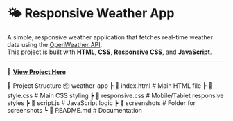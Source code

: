 # 🌤 Responsive Weather App

A simple, responsive weather application that fetches real-time weather data using the [OpenWeather API](https://openweathermap.org/api).  
This project is built with **HTML**, **CSS**, **Responsive CSS**, and **JavaScript**.

---

🔗 **[View Project Here](https://github.com/Nk809/weatherapp)**  

 📂 Project Structure
📦 weather-app
 ┣ 📜 index.html          # Main HTML file
 ┣ 📜 style.css           # Main CSS styling
 ┣ 📜 responsive.css      # Mobile/Tablet responsive styles
 ┣ 📜 script.js           # JavaScript logic
 ┣ 📂 screenshots         # Folder for screenshots
 ┗ 📜 README.md           # Documentation
